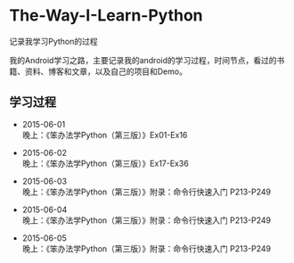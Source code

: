 # The-Way-I-Learn-Python
记录我学习Python的过程

我的Android学习之路，主要记录我的android的学习过程，时间节点，看过的书籍、资料、博客和文章，以及自己的项目和Demo。

## 学习过程
- 2015-06-01 <br />
晚上：《笨办法学Python（第三版）》Ex01-Ex16	<br />

- 2015-06-02 <br />
晚上：《笨办法学Python（第三版）》Ex17-Ex36 <br />

- 2015-06-03 <br />
晚上：《笨办法学Python（第三版）》附录：命令行快速入门 P213-P249 <br />

- 2015-06-04 <br />
晚上：《笨办法学Python（第三版）》附录：命令行快速入门 P213-P249 <br />

- 2015-06-05 <br />
晚上：《笨办法学Python（第三版）》附录：命令行快速入门 P213-P249 <br />
